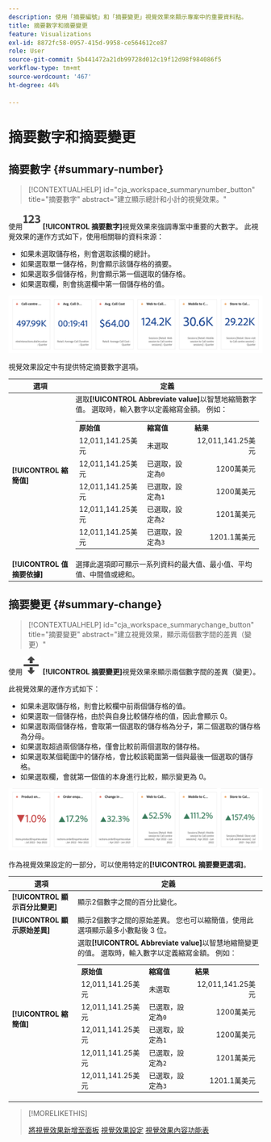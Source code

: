 ```yaml
---
description: 使用「摘要編號」和「摘要變更」視覺效果來顯示專案中的重要資料點。
title: 摘要數字和摘要變更
feature: Visualizations
exl-id: 8872fc58-0957-415d-9958-ce564612ce87
role: User
source-git-commit: 5b441472a21db99728d012c19f12d98f984086f5
workflow-type: tm+mt
source-wordcount: '467'
ht-degree: 44%

---
```


# 摘要數字和摘要變更

## 摘要數字 {#summary-number}

<!-- markdownlint-disable MD034 -->

>[!CONTEXTUALHELP]
>id="cja_workspace_summarynumber_button"
>title="摘要數字"
>abstract="建立顯示總計和小計的視覺效果。"

<!-- markdownlint-enable MD034 -->

使用![摘要](/help/assets/icons/123.svg) **[!UICONTROL 摘要數字]**&#x200B;視覺效果來強調專案中重要的大數字。 此視覺效果的運作方式如下，使用相關聯的資料來源：

* 如果未選取儲存格，則會選取該欄的總計。
* 如果選取單一儲存格，則會顯示該儲存格的摘要。
* 如果選取多個儲存格，則會顯示第一個選取的儲存格。
* 如果選取欄，則會挑選欄中第一個儲存格的值。

![摘要數字視覺效果](asses/../assets/summary-number.png)

視覺效果設定中有提供特定摘要數字選項。

| 選項 | 定義 |
|--- |--- |
| **[!UICONTROL 縮簡值]** | 選取&#x200B;**[!UICONTROL Abbreviate value]**&#x200B;以智慧地縮簡數字值。 選取時，輸入數字以定義縮寫金額。 例如：<br/><table><tr><td>**原始值**</td><td>**縮寫值**</td><td>**結果**</td></tr><tr><td>12,011,141.25美元</td><td>未選取</td><td  align="right">12,011,141.25美元</td></tr><tr><td>12,011,141.25美元</td><td>已選取，設定為`0`</td><td align="right">1200萬美元</td></tr><tr><td>12,011,141.25美元</td><td> 已選取，設定為`1`</td><td  align="right">1200萬美元</td></tr><tr><td>12,011,141.25美元</td><td>已選取，設定為`2`</td><td align="right">1201萬美元</td></tr><tr><td>12,011,141.25美元</td><td>已選取，設定為`3`</td><td align="right">1201.1萬美元</td></tr></table> |
| **[!UICONTROL 值摘要依據]** | 選擇此選項即可顯示一系列資料的最大值、最小值、平均值、中間值或總和。 |

## 摘要變更 {#summary-change}

<!-- markdownlint-disable MD034 -->

>[!CONTEXTUALHELP]
>id="cja_workspace_summarychange_button"
>title="摘要變更"
>abstract="建立視覺效果，顯示兩個數字間的差異（變更）"

<!-- markdownlint-enable MD034 -->


使用![MoveUpDown](/help/assets/icons/MoveUpDown.svg) **[!UICONTROL 摘要變更]**&#x200B;視覺效果來顯示兩個數字間的差異（變更）。<!-- This is applicable for AA, not CJA: The green and red color of the Summary Change can be controlled through [custom event polarity](https://experienceleague.adobe.com/docs/analytics/admin/admin-tools/success-events/success-event.html) or a calculated metric's [Show Upward Trend As](https://experienceleague.adobe.com/docs/analytics/components/calculated-metrics/calcmetric-workflow/cm-build-metrics.html) option.-->

<!--
The green and red color of the Summary Change can be controlled through [custom event polarity](https://experienceleague.adobe.com/docs/analytics/admin/admin/c-manage-report-suites/c-edit-report-suites/conversion-var-admin/c-success-events/success-event.md) or a calculated metric's [Show Upward Trend As](https://experienceleague.adobe.com/docs/analytics/components/calculated-metrics/calcmetric-workflow/cm-build-metrics.html) option.
-->

此視覺效果的運作方式如下：

* 如果未選取儲存格，則會比較欄中前兩個儲存格的值。
* 如果選取一個儲存格，由於與自身比較儲存格的值，因此會顯示 0。
* 如果選取兩個儲存格，會取第一個選取的儲存格為分子，第二個選取的儲存格為分母。
* 如果選取超過兩個儲存格，僅會比較前兩個選取的儲存格。
* 如果選取某個範圍中的儲存格，會比較該範圍第一個與最後一個選取的儲存格。
* 如果選取欄，會就第一個值的本身進行比較，顯示變更為 0。


![摘要變更視覺效果顯示兩個數字間的差異。s](assets/summary-change.png)


作為視覺效果設定的一部分，可以使用特定的&#x200B;**[!UICONTROL 摘要變更選項]**。

| 選項 | 定義 |
|--- |--- |
| **[!UICONTROL 顯示百分比變更]** | 顯示2個數字之間的百分比變化。 |
| **[!UICONTROL 顯示原始差異]** | 顯示2個數字之間的原始差異。 您也可以縮簡值，使用此選項顯示最多小數點後 3 位。 |
| **[!UICONTROL 縮簡值]** | 選取&#x200B;**[!UICONTROL Abbreviate value]**&#x200B;以智慧地縮簡變更的值。 選取時，輸入數字以定義縮寫金額。 例如：<br/><table><tr><td>**原始值**</td><td>**縮寫值**</td><td>**結果**</td></tr><tr><td>12,011,141.25美元</td><td>未選取</td><td  align="right">12,011,141.25美元</td></tr><tr><td>12,011,141.25美元</td><td>已選取，設定為`0`</td><td align="right">1200萬美元</td></tr><tr><td>12,011,141.25美元</td><td> 已選取，設定為`1`</td><td  align="right">1200萬美元</td></tr><tr><td>12,011,141.25美元</td><td>已選取，設定為`2`</td><td align="right">1201萬美元</td></tr><tr><td>12,011,141.25美元</td><td>已選取，設定為`3`</td><td align="right">1201.1萬美元</td></tr></table> |

>[!MORELIKETHIS]
>
>[將視覺效果新增至面板](/help/analysis-workspace/visualizations/freeform-analysis-visualizations.md#add-visualizations-to-a-panel)
>[視覺效果設定](/help/analysis-workspace/visualizations/freeform-analysis-visualizations.md#settings)
>[視覺效果內容功能表](/help/analysis-workspace/visualizations/freeform-analysis-visualizations.md#context-menu)
>
